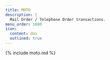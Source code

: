 ```yaml
---
title: MOTO
description: |
  Mail Order / Telephone Order transactions.
menu_order: 1800
icon:
  content: dns
  outlined: true
---
```


{% include moto.md %}
